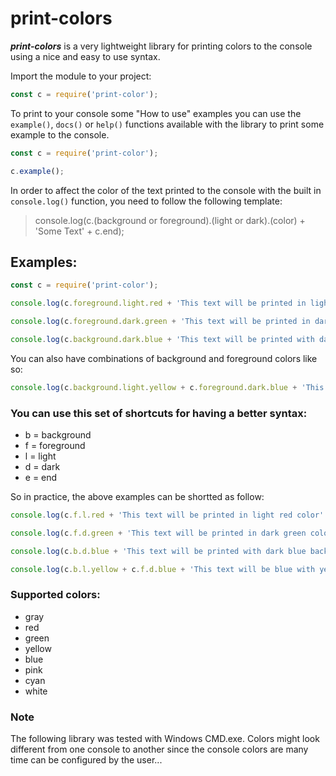 # print-colors
**_print-colors_** is a very lightweight library for printing colors to the console using a nice and easy to use syntax.

Import the module to your project:
```javascript
const c = require('print-color');
```

To print to your console some "How to use" examples you can use the `example()`, `docs()` or `help()` functions available with the library to print some example to the console.
```javascript
const c = require('print-color');

c.example();
```

In order to affect the color of the text printed to the console with the built in `console.log()` function, you need to follow the following template:

>console.log(c.(background or foreground).(light or dark).(color) + 'Some Text' + c.end);

## Examples:
```javascript
const c = require('print-color');

console.log(c.foreground.light.red + 'This text will be printed in light red color' + c.end);

console.log(c.foreground.dark.green + 'This text will be printed in dark green color' + c.end);

console.log(c.background.dark.blue + 'This text will be printed with dark blue background color' + c.end);
```

You can also have combinations of background and foreground colors like so:
```javascript
console.log(c.background.light.yellow + c.foreground.dark.blue + 'This text will be blue with yellow background color' + c.end);
```

### You can use this set of shortcuts for having a better syntax:
- b = background
- f = foreground
- l = light
- d = dark
- e = end

So in practice, the above examples can be shortted as follow:
```javascript
console.log(c.f.l.red + 'This text will be printed in light red color' + c.e);

console.log(c.f.d.green + 'This text will be printed in dark green color' + c.e);

console.log(c.b.d.blue + 'This text will be printed with dark blue background color' + c.e);

console.log(c.b.l.yellow + c.f.d.blue + 'This text will be blue with yellow background color' + c.e);
```

### Supported colors:
- gray
- red
- green
- yellow
- blue
- pink
- cyan
- white

### Note
The following library was tested with Windows CMD.exe.
Colors might look different from one console to another since the console colors are many time can be configured by the user...
